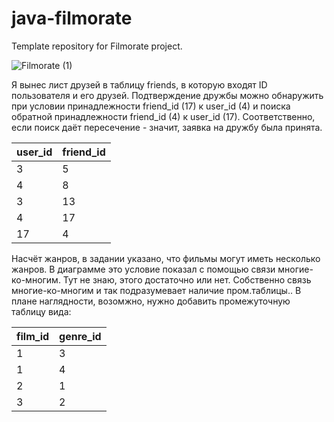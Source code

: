 # java-filmorate
Template repository for Filmorate project.

![Filmorate (1)](https://github.com/BlackBox15/java-filmorate/assets/99198001/0f5ab172-8af2-4b38-9af6-1fa235249483)

Я вынес лист друзей в таблицу friends, в которую входят ID пользователя и его друзей.
Подтверждение дружбы можно обнаружить при условии принадлежности friend_id (17) к user_id (4) и поиска обратной принадлежности friend_id (4) к user_id (17).
Соответственно, если поиск даёт пересечение - значит, заявка на дружбу была принята.

user_id  |  friend_id
---------|------------
3        |    5
4        |    8 
3        |    13
4        |    17
17       |    4

Насчёт жанров, в задании указано, что фильмы могут иметь несколько жанров.
В диаграмме это условие показал с помощью связи многие-ко-многим.
Тут не знаю, этого достаточно или нет.
Собственно связь многие-ко-многим и так подразумевает наличие пром.таблицы.. 
В плане наглядности, возомжно, нужно добавить промежуточную таблицу вида:

film_id  |  genre_id
---------|----------
1        |    3
1        |    4
2        |    1
3        |    2
